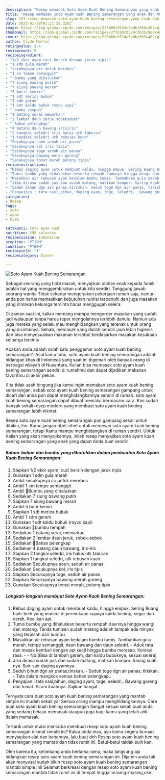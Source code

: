```yaml
---
description: "Resep memasak Soto Ayam Kuah Bening Semarangan yang enak dan Mudah Dibuat"
title: "Resep memasak Soto Ayam Kuah Bening Semarangan yang enak dan Mudah Dibuat"
slug: 153-resep-memasak-soto-ayam-kuah-bening-semarangan-yang-enak-dan-mudah-dibuat
date: 2021-01-28T01:22:25.326Z
image: https://img-global.cpcdn.com/recipes/2f3b80c0524c3bdb/680x482cq70/soto-ayam-kuah-bening-semarangan-foto-resep-utama.jpg
thumbnail: https://img-global.cpcdn.com/recipes/2f3b80c0524c3bdb/680x482cq70/soto-ayam-kuah-bening-semarangan-foto-resep-utama.jpg
cover: https://img-global.cpcdn.com/recipes/2f3b80c0524c3bdb/680x482cq70/soto-ayam-kuah-bening-semarangan-foto-resep-utama.jpg
author: Clyde Horton
ratingvalue: 3.4
reviewcount: 9
recipeingredient:
- "1/2 ekor ayam cuci bersih dengan jeruk nipis"
- "1 sdm gula merah"
- "secukupnya air untuk merebus"
- "1 cm tempe semanggit"
- " Bumbu yang dihaluskan"
- "7 siung bawang putih"
- "7 siung bawang merah"
- "5 butir kemiri"
- "1 sdt merica bubuk"
- "1 sdm garam"
- "1 sdt kaldu bubuk royco sapi"
- " bumbu rempah"
- "1 batang serai memarkan"
- "2 lembar daun jeruk sobeksobek"
- " Bahan pelengkap"
- "4 batang daun bawang irisiris"
- "2 tangkai seledri iris halus utk taburan"
- "1 tangkai seledri utk rebusan kuah"
- "Secukupnya soun seduh air panas"
- "Secukupnya kol iris tipis"
- "Secukupnya toge seduh air panas"
- "Secukupnya bawang merah goreng"
- "Secukupnya tomat merah potong tipis"
recipeinstructions:
- "Rebus daging ayam untuk membuat kaldu, hingga empuk. Sering Buang buih-buih yang muncul di permukaan supaya kaldu bening, segar dan cerah. Kecilkan api."
- "Tumis bumbu yang dihaluskan beserta rempah daunnya hingga wangi dan matang. Tanda tumisan sudah matang adalah tampak ada minyak yang terpisah dari bumbu."
- "Masukkan air rebusan ayam kedalam bumbu tumis. Tambahkan gula merah, tempe semanggit, daun bawang dan daun seledri. Aduk rata dan masak kembali dengan api kecil hingga bumbu meresap. Koreksi rasa.  Nb:(Bisa di tambah garam, dan kaldu bubuknya, sesuai selera)"
- "Jika dirasa sudah pas dan sudah matang, matikan kompor. Saring kuah nya. Suir-suir daging ayamnya."
- "Seduh bihun dgn air panas,tiriskan. Seduh toge dgn air panas, tiriskan. Tata dalam mangkok semua bahan pelengkap.."
- "Penyajian : tata nasi,bihun, daging ayam, toge, seledri,. Bawang goreng dan tomat. Siram kuahnya. Sajikan hangat."
categories:
- Resep
tags:
- soto
- ayam
- kuah

katakunci: soto ayam kuah 
nutrition: 295 calories
recipecuisine: Indonesian
preptime: "PT19M"
cooktime: "PT60M"
recipeyield: "1"
recipecategory: Dinner

---
```



![Soto Ayam Kuah Bening Semarangan](https://img-global.cpcdn.com/recipes/2f3b80c0524c3bdb/680x482cq70/soto-ayam-kuah-bening-semarangan-foto-resep-utama.jpg)

Sebagai seorang yang hobi masak, menyajikan olahan enak kepada famili adalah hal yang menggembirakan untuk kita sendiri. Tanggung jawab seorang  wanita Tidak sekadar mengerjakan pekerjaan rumah saja, namun anda pun harus memastikan kebutuhan nutrisi terpenuhi dan juga masakan yang dimakan keluarga tercinta harus menggugah selera.

Di zaman  saat ini, kalian memang mampu mengorder masakan yang sudah jadi walaupun tanpa harus repot mengolahnya terlebih dahulu. Namun ada juga mereka yang selalu mau menghidangkan yang terenak untuk orang yang dicintainya. Sebab, memasak yang diolah sendiri jauh lebih higienis dan bisa menyesuaikan makanan tersebut berdasarkan masakan kesukaan keluarga tercinta. 



Apakah anda adalah salah satu penggemar soto ayam kuah bening semarangan?. Asal kamu tahu, soto ayam kuah bening semarangan adalah hidangan khas di Indonesia yang saat ini digemari oleh banyak orang di berbagai wilayah di Nusantara. Kalian bisa memasak soto ayam kuah bening semarangan sendiri di rumahmu dan dapat dijadikan makanan favoritmu di akhir pekan.

Kita tidak usah bingung jika kamu ingin memakan soto ayam kuah bening semarangan, sebab soto ayam kuah bening semarangan gampang untuk dicari dan anda pun dapat menghidangkannya sendiri di rumah. soto ayam kuah bening semarangan dapat dibuat memalui bermacam cara. Kini sudah banyak sekali resep modern yang membuat soto ayam kuah bening semarangan lebih nikmat.

Resep soto ayam kuah bening semarangan pun gampang sekali untuk dibikin, lho. Kamu jangan ribet-ribet untuk memesan soto ayam kuah bening semarangan, tetapi Kamu mampu menghidangkan di rumah sendiri. Untuk Kalian yang akan menyajikannya, inilah resep menyajikan soto ayam kuah bening semarangan yang enak yang dapat Anda buat sendiri.

<!--inarticleads1-->

##### Bahan-bahan dan bumbu yang dibutuhkan dalam pembuatan Soto Ayam Kuah Bening Semarangan:

1. Siapkan 1/2 ekor ayam, cuci bersih dengan jeruk nipis
1. Gunakan 1 sdm gula merah
1. Ambil secukupnya air untuk merebus
1. Ambil 1 cm tempe semanggit
1. Ambil  📍Bumbu yang dihaluskan
1. Sediakan 7 siung bawang putih
1. Siapkan 7 siung bawang merah
1. Ambil 5 butir kemiri
1. Siapkan 1 sdt merica bubuk
1. Ambil 1 sdm garam
1. Gunakan 1 sdt kaldu bubuk (royco sapi)
1. Gunakan  📍bumbu rempah
1. Sediakan 1 batang serai, memarkan
1. Sediakan 2 lembar daun jeruk, sobek-sobek
1. Sediakan  📍Bahan pelengkap
1. Sediakan 4 batang daun bawang, iris-iris
1. Siapkan 2 tangkai seledri, iris halus utk taburan
1. Siapkan 1 tangkai seledri, utk rebusan kuah
1. Sediakan Secukupnya soun, seduh air panas
1. Sediakan Secukupnya kol, iris tipis
1. Siapkan Secukupnya toge, seduh air panas
1. Siapkan Secukupnya bawang merah goreng
1. Gunakan Secukupnya tomat merah, potong tipis




<!--inarticleads2-->

##### Langkah-langkah membuat Soto Ayam Kuah Bening Semarangan:

1. Rebus daging ayam untuk membuat kaldu, hingga empuk. Sering Buang buih-buih yang muncul di permukaan supaya kaldu bening, segar dan cerah. Kecilkan api.
1. Tumis bumbu yang dihaluskan beserta rempah daunnya hingga wangi dan matang. Tanda tumisan sudah matang adalah tampak ada minyak yang terpisah dari bumbu.
1. Masukkan air rebusan ayam kedalam bumbu tumis. Tambahkan gula merah, tempe semanggit, daun bawang dan daun seledri. - Aduk rata dan masak kembali dengan api kecil hingga bumbu meresap. Koreksi rasa. -  - Nb:(Bisa di tambah garam, dan kaldu bubuknya, sesuai selera)
1. Jika dirasa sudah pas dan sudah matang, matikan kompor. Saring kuah nya. Suir-suir daging ayamnya.
1. Seduh bihun dgn air panas,tiriskan. - Seduh toge dgn air panas, tiriskan. - Tata dalam mangkok semua bahan pelengkap..
1. Penyajian : tata nasi,bihun, daging ayam, toge, seledri,. Bawang goreng dan tomat. Siram kuahnya. Sajikan hangat.




Ternyata cara buat soto ayam kuah bening semarangan yang mantab simple ini mudah sekali ya! Semua orang mampu menghidangkannya. Cara buat soto ayam kuah bening semarangan Sangat sesuai sekali buat anda yang sedang belajar memasak ataupun juga bagi kamu yang telah ahli dalam memasak.

Tertarik untuk mulai mencoba membuat resep soto ayam kuah bening semarangan nikmat simple ini? Kalau anda mau, ayo kamu segera buruan menyiapkan alat dan bahannya, lalu buat deh Resep soto ayam kuah bening semarangan yang mantab dan tidak rumit ini. Betul-betul taidak sulit kan. 

Oleh karena itu, ketimbang anda berlama-lama, maka langsung aja hidangkan resep soto ayam kuah bening semarangan ini. Dijamin anda tak akan menyesal sudah bikin resep soto ayam kuah bening semarangan mantab simple ini! Selamat berkreasi dengan resep soto ayam kuah bening semarangan mantab tidak rumit ini di tempat tinggal masing-masing,oke!.

